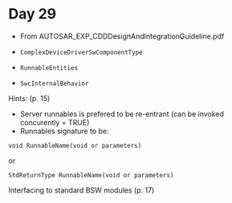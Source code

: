 # Day 29

* From AUTOSAR\_EXP\_CDDDesignAndIntegrationGuideline.pdf

* `ComplexDeviceDriverSwComponentType`
* `RunnableEntities`
* `SwcInternalBehavior`

Hints: (p. 15)
* Server runnables is prefered to be re-entrant (can be invoked concurently = TRUE)
* Runnables signature to be:
```
void RunnableName(void or parameters)
```
or
```
StdReturnType RunnableName(void or parameters)
```

Interfacing to standard BSW modules (p. 17)

